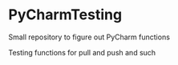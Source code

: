 # PyCharmTesting
Small repository to figure out PyCharm functions

Testing functions for pull and push and such
